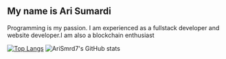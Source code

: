 ## My name is Ari Sumardi
Programming is my passion. I am experienced as a fullstack developer and website developer.I am also a blockchain enthusiast


[![Top Langs](https://github-readme-stats.vercel.app/api/top-langs/?username=AriSmrd7)](https://github.com/anuraghazra/github-readme-stats)
![AriSmrd7's GitHub stats](https://github-readme-stats.vercel.app/api?username=AriSmrd7&theme=dark&show_icons=true)
<!---
AriSmrd7/AriSmrd7 is a ✨ special ✨ repository because its `README.md` (this file) appears on your GitHub profile.
You can click the Preview link to take a look at your changes.
--->
